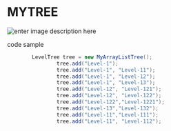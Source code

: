 MYTREE
=========================


![enter image description here](https://i.stack.imgur.com/CKBZo.png)


code sample
```java
		LevelTree tree = new MyArrayListTree(); 
                tree.add("Level-1");
                tree.add("Level-1", "Level-11"); 
                tree.add("Level-1", "Level-12");
                tree.add("Level-1", "Level-13");
                tree.add("Level-12", "Level-121");
                tree.add("Level-12", "Level-122"); 
                tree.add("Level-122","Level-1221"); 
                tree.add("Level-13","Level-132"); 
                tree.add("Level-11","Level-111");
                tree.add("Level-11", "Level-112");

	
